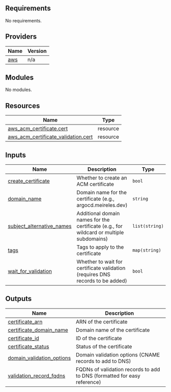 <!-- BEGIN_TF_DOCS -->
## Requirements

No requirements.

## Providers

| Name | Version |
|------|---------|
| <a name="provider_aws"></a> [aws](#provider\_aws) | n/a |

## Modules

No modules.

## Resources

| Name | Type |
|------|------|
| [aws_acm_certificate.cert](https://registry.terraform.io/providers/hashicorp/aws/latest/docs/resources/acm_certificate) | resource |
| [aws_acm_certificate_validation.cert](https://registry.terraform.io/providers/hashicorp/aws/latest/docs/resources/acm_certificate_validation) | resource |

## Inputs

| Name | Description | Type | Default | Required |
|------|-------------|------|---------|:--------:|
| <a name="input_create_certificate"></a> [create\_certificate](#input\_create\_certificate) | Whether to create an ACM certificate | `bool` | `true` | no |
| <a name="input_domain_name"></a> [domain\_name](#input\_domain\_name) | Domain name for the certificate (e.g., argocd.meireles.dev) | `string` | n/a | yes |
| <a name="input_subject_alternative_names"></a> [subject\_alternative\_names](#input\_subject\_alternative\_names) | Additional domain names for the certificate (e.g., for wildcard or multiple subdomains) | `list(string)` | `[]` | no |
| <a name="input_tags"></a> [tags](#input\_tags) | Tags to apply to the certificate | `map(string)` | `{}` | no |
| <a name="input_wait_for_validation"></a> [wait\_for\_validation](#input\_wait\_for\_validation) | Whether to wait for certificate validation (requires DNS records to be added) | `bool` | `false` | no |

## Outputs

| Name | Description |
|------|-------------|
| <a name="output_certificate_arn"></a> [certificate\_arn](#output\_certificate\_arn) | ARN of the certificate |
| <a name="output_certificate_domain_name"></a> [certificate\_domain\_name](#output\_certificate\_domain\_name) | Domain name of the certificate |
| <a name="output_certificate_id"></a> [certificate\_id](#output\_certificate\_id) | ID of the certificate |
| <a name="output_certificate_status"></a> [certificate\_status](#output\_certificate\_status) | Status of the certificate |
| <a name="output_domain_validation_options"></a> [domain\_validation\_options](#output\_domain\_validation\_options) | Domain validation options (CNAME records to add to DNS) |
| <a name="output_validation_record_fqdns"></a> [validation\_record\_fqdns](#output\_validation\_record\_fqdns) | FQDNs of validation records to add to DNS (formatted for easy reference) |
<!-- END_TF_DOCS -->